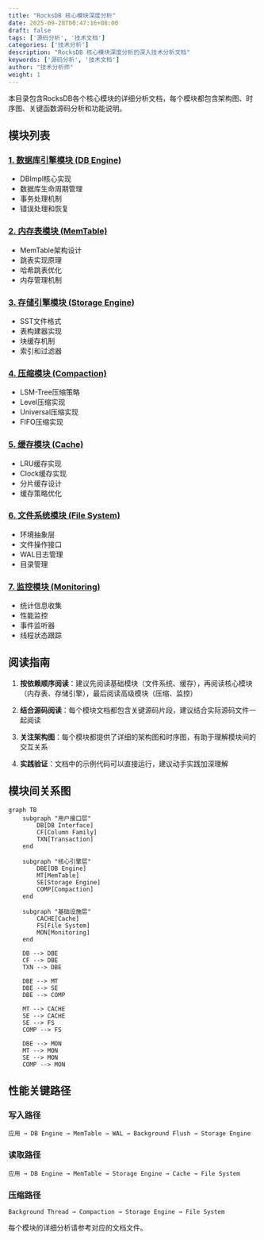 ```yaml
---
title: "RocksDB 核心模块深度分析"
date: 2025-09-28T00:47:16+08:00
draft: false
tags: ['源码分析', '技术文档']
categories: ['技术分析']
description: "RocksDB 核心模块深度分析的深入技术分析文档"
keywords: ['源码分析', '技术文档']
author: "技术分析师"
weight: 1
---
```


本目录包含RocksDB各个核心模块的详细分析文档，每个模块都包含架构图、时序图、关键函数源码分析和功能说明。

## 模块列表

### [1. 数据库引擎模块 (DB Engine)](/posts/db-engine/)
- DBImpl核心实现
- 数据库生命周期管理
- 事务处理机制
- 错误处理和恢复

### [2. 内存表模块 (MemTable)](/posts/memtable/)
- MemTable架构设计
- 跳表实现原理
- 哈希跳表优化
- 内存管理机制

### [3. 存储引擎模块 (Storage Engine)](/posts/storage-engine/)
- SST文件格式
- 表构建器实现
- 块缓存机制
- 索引和过滤器

### [4. 压缩模块 (Compaction)](/posts/compaction/)
- LSM-Tree压缩策略
- Level压缩实现
- Universal压缩实现
- FIFO压缩实现

### [5. 缓存模块 (Cache)](/posts/cache/)
- LRU缓存实现
- Clock缓存实现
- 分片缓存设计
- 缓存策略优化

### [6. 文件系统模块 (File System)](/posts/file-system/)
- 环境抽象层
- 文件操作接口
- WAL日志管理
- 目录管理

### [7. 监控模块 (Monitoring)](/posts/monitoring/)
- 统计信息收集
- 性能监控
- 事件监听器
- 线程状态跟踪

## 阅读指南

1. **按依赖顺序阅读**：建议先阅读基础模块（文件系统、缓存），再阅读核心模块（内存表、存储引擎），最后阅读高级模块（压缩、监控）

2. **结合源码阅读**：每个模块文档都包含关键源码片段，建议结合实际源码文件一起阅读

3. **关注架构图**：每个模块都提供了详细的架构图和时序图，有助于理解模块间的交互关系

4. **实践验证**：文档中的示例代码可以直接运行，建议动手实践加深理解

## 模块间关系图

```mermaid
graph TB
    subgraph "用户接口层"
        DB[DB Interface]
        CF[Column Family]
        TXN[Transaction]
    end
    
    subgraph "核心引擎层"
        DBE[DB Engine]
        MT[MemTable]
        SE[Storage Engine]
        COMP[Compaction]
    end
    
    subgraph "基础设施层"
        CACHE[Cache]
        FS[File System]
        MON[Monitoring]
    end
    
    DB --> DBE
    CF --> DBE
    TXN --> DBE
    
    DBE --> MT
    DBE --> SE
    DBE --> COMP
    
    MT --> CACHE
    SE --> CACHE
    SE --> FS
    COMP --> FS
    
    DBE --> MON
    MT --> MON
    SE --> MON
    COMP --> MON
```

## 性能关键路径

### 写入路径
```
应用 → DB Engine → MemTable → WAL → Background Flush → Storage Engine
```

### 读取路径
```
应用 → DB Engine → MemTable → Storage Engine → Cache → File System
```

### 压缩路径
```
Background Thread → Compaction → Storage Engine → File System
```

每个模块的详细分析请参考对应的文档文件。
